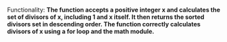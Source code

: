 Functionality: **The function accepts a positive integer x and calculates the set of divisors of x, including 1 and x itself. It then returns the sorted divisors set in descending order. The function correctly calculates divisors of x using a for loop and the math module.**